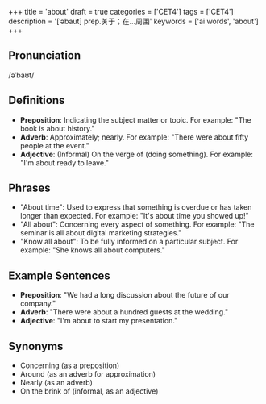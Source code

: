 +++
title = 'about'
draft = true
categories = ['CET4']
tags = ['CET4']
description = '[ˈəbaut] prep.关于；在…周围'
keywords = ['ai words', 'about']
+++

## Pronunciation
/əˈbaʊt/

## Definitions
- **Preposition**: Indicating the subject matter or topic. For example: "The book is about history."
- **Adverb**: Approximately; nearly. For example: "There were about fifty people at the event."
- **Adjective**: (Informal) On the verge of (doing something). For example: "I'm about ready to leave."

## Phrases
- "About time": Used to express that something is overdue or has taken longer than expected. For example: "It's about time you showed up!"
- "All about": Concerning every aspect of something. For example: "The seminar is all about digital marketing strategies."
- "Know all about": To be fully informed on a particular subject. For example: "She knows all about computers."

## Example Sentences
- **Preposition**: "We had a long discussion about the future of our company."
- **Adverb**: "There were about a hundred guests at the wedding."
- **Adjective**: "I'm about to start my presentation."

## Synonyms
- Concerning (as a preposition)
- Around (as an adverb for approximation)
- Nearly (as an adverb)
- On the brink of (informal, as an adjective)
